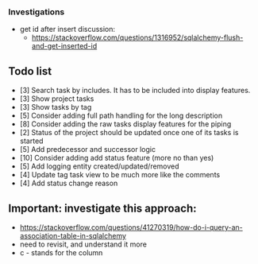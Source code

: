 ### Investigations
- get id after insert discussion:
    - https://stackoverflow.com/questions/1316952/sqlalchemy-flush-and-get-inserted-id

## Todo list
- [3] Search task by includes. It has to be included into display features.
- [3] Show project tasks
- [3] Show tasks by tag
- [5] Consider adding full path handling for the long description
- [8] Consider adding the raw tasks display features for the piping
- [2] Status of the project should be updated once one of its tasks is started
- [5] Add predecessor and successor logic
- [10] Consider adding add status feature (more no than yes)
- [5] Add logging entity created/updated/removed
- [4] Update tag task view to be much more like the comments
- [4] Add status change reason

## Important: investigate this approach: 
- https://stackoverflow.com/questions/41270319/how-do-i-query-an-association-table-in-sqlalchemy
- need to revisit, and understand it more
- c - stands for the column
